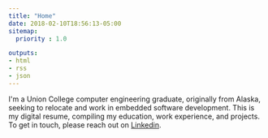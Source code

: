 ```yaml
---
title: "Home"
date: 2018-02-10T18:56:13-05:00
sitemap:
  priority : 1.0

outputs:
- html
- rss
- json
---
```

I'm a Union College computer engineering graduate, originally from Alaska, seeking to relocate and work in embedded software development. This is my digital resume, compiling my education, work experience, and projects. To get in touch, please reach out on [Linkedin](https://www.linkedin.com/in/andrewmartinjames/).
